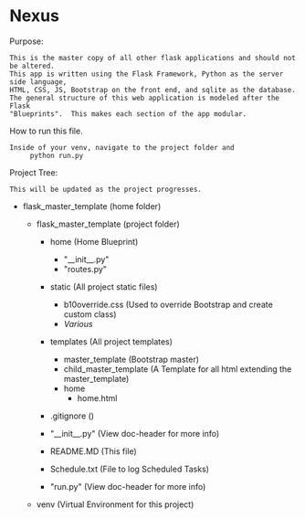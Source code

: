 # Nexus

Purpose:

    This is the master copy of all other flask applications and should not be altered.
    This app is written using the Flask Framework, Python as the server side language,
    HTML, CSS, JS, Bootstrap on the front end, and sqlite as the database.
    The general structure of this web application is modeled after the Flask
    "Blueprints".  This makes each section of the app modular. 

How to run this file.

    Inside of your venv, navigate to the project folder and
         python run.py

Project Tree:

    This will be updated as the project progresses.
    
- flask_master_template (home folder)

    - flask_master_template (project folder)
    
        - home (Home Blueprint)
            - "\_\_init__.py"
            - "routes.py"
            
        - static (All project static files)
            - b10override.css (Used to override Bootstrap and create custom class)
            - *Various*
                    
        - templates (All project templates)
            - master_template (Bootstrap master)
            - child_master_template (A Template for all html extending the master_template)
            - home
                - home.html
                
        - .gitignore ()
        
        - "\_\_init__.py" (View doc-header for more info)
        
        - README.MD (This file)
        
        - Schedule.txt (File to log Scheduled Tasks)
        
        - "run.py" (View doc-header for more info)
            
    - venv (Virtual Environment for this project)

    

    

    

    

    
      
    
        
    
